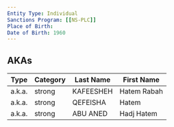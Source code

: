 ```yaml
---
Entity Type: Individual
Sanctions Program: [[NS-PLC]]
Place of Birth: 
Date of Birth: 1960
---
```



## AKAs
| Type | Category | Last Name | First Name |
|------|----------|-----------|------------|
| a.k.a. | strong | KAFEESHEH | Hatem Rabah |
| a.k.a. | strong | QEFEISHA | Hatem |
| a.k.a. | strong | ABU ANED | Hadj Hatem |

